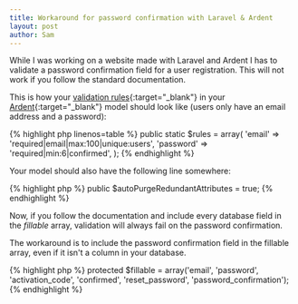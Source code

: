 ```yaml
---
title: Workaround for password confirmation with Laravel & Ardent
layout: post
author: Sam
---
```


While I was working on a website made with Laravel and Ardent I has to validate a password confirmation field for a user registration. This will not work if you follow the standard documentation.

This is how your [validation rules](http://laravel.com/docs/validation){:target="_blank"} in your [Ardent](https://github.com/laravelbook/ardent){:target="_blank"} model should look like (users only have an email address and a password):

{% highlight php linenos=table %}
public static $rules = array(
  'email' => 'required|email|max:100|unique:users',
  'password' => 'required|min:6|confirmed',
);
{% endhighlight %}

Your model should also have the following line somewhere:

{% highlight php %}
public $autoPurgeRedundantAttributes = true;
{% endhighlight %}

Now, if you follow the documentation and include every database field in the _fillable_ array, validation will always fail on the password confirmation.

The workaround is to include the password confirmation field in the fillable array, even if it isn't a column in your database.

{% highlight php %}
protected $fillable = array('email', 'password', 'activation_code', 'confirmed', 'reset_password', 'password_confirmation');
{% endhighlight %}
